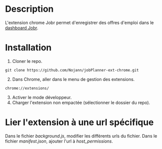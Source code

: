 # Description

L'extension chrome Jobr permet d'enregistrer des offres d'emploi dans le [dashboard Jobr](https://github.com/Emre-Alk/jobplanner/edit/master/README.md).

# Installation

1. Cloner le repo.
```
git clone https://github.com/Nojann/jobPlanner-ext-chrome.git
```

2. Dans Chrome, aller dans le menu de gestion des extensions.
```
chrome://extensions/
```

3. Activer le mode développeur.
4. Charger l'extension non empactée (sélectionner le dossier du repo).

# Lier l'extension à une url spécifique
Dans le fichier _background.js_, modifier les différents urls du fichier. 
Dans le fichier _manifest.json_, ajouter l'url à _host_permissions_.
